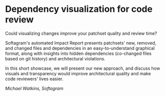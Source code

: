 # Dependency visualization for code review

Could visualizing changes improve your patchset quality and review time?

Softagram's automated Impact Report presents patchsets' new, removed, and 
changed files and dependencies in an easy-to-understand graphical format, 
along with insights into hidden dependencies (co-changed files based on 
git history) and architectural violations.

In this short showcase, we will present our new approach, and discuss how 
visuals and transparency would improve architectural quality and make code 
reviewers' lives easier.

*Michael Watkins, Softagram*

